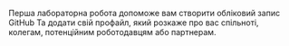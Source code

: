 Перша лабораторна робота допоможе вам створити обліковий запис GitHub Та додати свій профайл, який розкаже про вас спільноті, колегам, потенційним роботодавцям або партнерам.